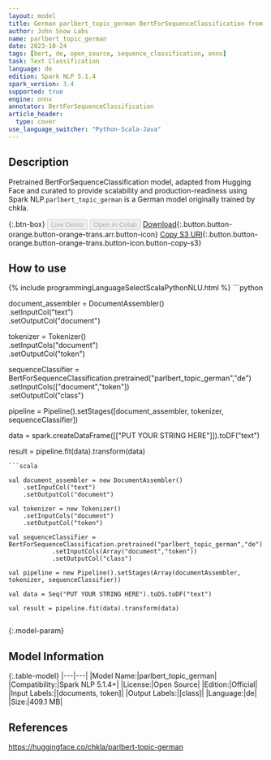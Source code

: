 ```yaml
---
layout: model
title: German parlbert_topic_german BertForSequenceClassification from chkla
author: John Snow Labs
name: parlbert_topic_german
date: 2023-10-24
tags: [bert, de, open_source, sequence_classification, onnx]
task: Text Classification
language: de
edition: Spark NLP 5.1.4
spark_version: 3.4
supported: true
engine: onnx
annotator: BertForSequenceClassification
article_header:
  type: cover
use_language_switcher: "Python-Scala-Java"
---
```


## Description

Pretrained BertForSequenceClassification model, adapted from Hugging Face and curated to provide scalability and production-readiness using Spark NLP.`parlbert_topic_german` is a German model originally trained by chkla.

{:.btn-box}
<button class="button button-orange" disabled>Live Demo</button>
<button class="button button-orange" disabled>Open in Colab</button>
[Download](https://s3.amazonaws.com/auxdata.johnsnowlabs.com/public/models/parlbert_topic_german_de_5.1.4_3.4_1698191970215.zip){:.button.button-orange.button-orange-trans.arr.button-icon}
[Copy S3 URI](s3://auxdata.johnsnowlabs.com/public/models/parlbert_topic_german_de_5.1.4_3.4_1698191970215.zip){:.button.button-orange.button-orange-trans.button-icon.button-copy-s3}

## How to use



<div class="tabs-box" markdown="1">
{% include programmingLanguageSelectScalaPythonNLU.html %}
```python

document_assembler = DocumentAssembler()\
    .setInputCol("text")\
    .setOutputCol("document")

tokenizer = Tokenizer()\
    .setInputCols("document")\
    .setOutputCol("token")  
    
sequenceClassifier = BertForSequenceClassification.pretrained("parlbert_topic_german","de")\
            .setInputCols(["document","token"])\
            .setOutputCol("class")

pipeline = Pipeline().setStages([document_assembler, tokenizer, sequenceClassifier])

data = spark.createDataFrame([["PUT YOUR STRING HERE"]]).toDF("text")

result = pipeline.fit(data).transform(data)

```
```scala

val document_assembler = new DocumentAssembler()
    .setInputCol("text")
    .setOutputCol("document")

val tokenizer = new Tokenizer()
    .setInputCols("document") 
    .setOutputCol("token")  
    
val sequenceClassifier = BertForSequenceClassification.pretrained("parlbert_topic_german","de")
            .setInputCols(Array("document","token"))
            .setOutputCol("class")

val pipeline = new Pipeline().setStages(Array(documentAssembler, tokenizer, sequenceClassifier))

val data = Seq("PUT YOUR STRING HERE").toDS.toDF("text")

val result = pipeline.fit(data).transform(data)


```
</div>

{:.model-param}
## Model Information

{:.table-model}
|---|---|
|Model Name:|parlbert_topic_german|
|Compatibility:|Spark NLP 5.1.4+|
|License:|Open Source|
|Edition:|Official|
|Input Labels:|[documents, token]|
|Output Labels:|[class]|
|Language:|de|
|Size:|409.1 MB|

## References

https://huggingface.co/chkla/parlbert-topic-german
